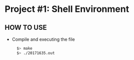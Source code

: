 # Project #1: Shell Environment

## HOW TO USE
* Compile and executing the file
  ```bash
	$> make
	$> ./20171635.out
  ```

